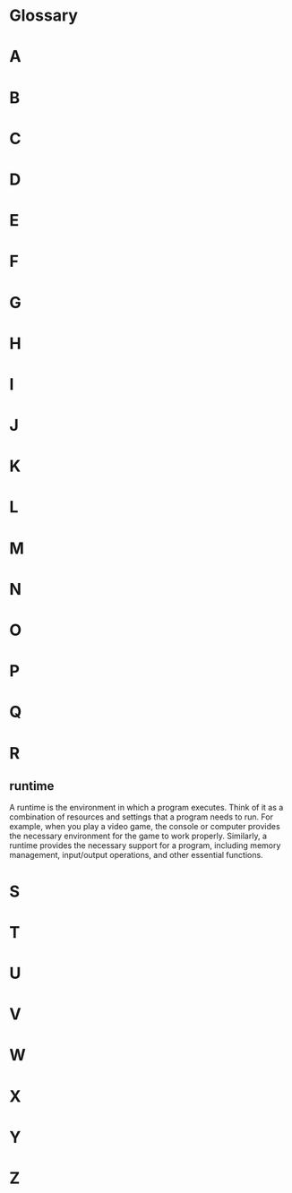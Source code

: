 # Glossary

# A
# B
# C
# D
# E
# F
# G
# H
# I
# J
# K
# L
# M
# N
# O
# P
# Q
# R

## runtime

A runtime is the environment in which a program executes. Think of it as a combination of resources and settings that a program needs to run. For example, when you play a video game, the console or computer provides the necessary environment for the game to work properly. Similarly, a runtime provides the necessary support for a program, including memory management, input/output operations, and other essential functions.

# S
# T
# U
# V
# W
# X
# Y
# Z
